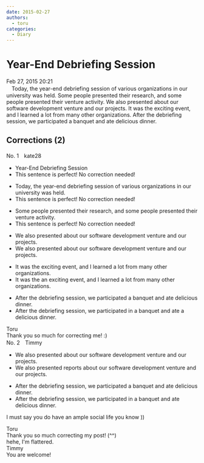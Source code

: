 ```yaml
---
date: 2015-02-27
authors:
  - toru
categories:
  - Diary
---
```


<h1 id="subject_show">Year-End Debriefing Session</h1>
<div class="date">Feb 27, 2015 20:21</div>
<div id="post"><div id="body_show_ori">
　Today, the year-end debriefing session of various organizations in our university was held. Some people presented their research, and some people presented their venture activity. We also presented about our software development venture and our projects. It was the exciting event, and I learned a lot from many other organizations. After the debriefing session, we participated a banquet and ate delicious dinner. 
</div></div>

<!-- more -->


## Corrections (2)
<div id="block"><div class="first_name"> No. 1　<span class="just_name">kate28</span></div><div id="block2">
<ul class="correction_field">
<li class="incorrect">Year-End Debriefing Session</li>
<li class="corrected perfect">This sentence is perfect! No correction needed!</li>
</ul>
<ul class="correction_field">
<li class="incorrect">Today, the year-end debriefing session of various organizations in our university was held.</li>
<li class="corrected perfect">This sentence is perfect! No correction needed!</li>
</ul>
<ul class="correction_field">
<li class="incorrect">Some people presented their research, and some people presented their venture activity.</li>
<li class="corrected perfect">This sentence is perfect! No correction needed!</li>
</ul>
<ul class="correction_field">
<li class="incorrect">We also presented about our software development venture and our projects.</li>
<li class="corrected correct">
We also presented <span class="f_gray"><span class="sline">about</span></span> our software development venture and our projects.
</li>
</ul>
<ul class="correction_field">
<li class="incorrect">It was the exciting event, and I learned a lot from many other organizations.</li>
<li class="corrected correct">
It was <span class="f_gray"><span class="sline">the</span></span> <span class="f_red">an</span> exciting event, and I learned a lot from many other organizations.
</li>
</ul>
<ul class="correction_field">
<li class="incorrect">After the debriefing session, we participated a banquet and ate delicious dinner.</li>
<li class="corrected correct">
After the debriefing session, we participated <span class="f_red">in</span> a banquet and ate <span class="f_red">a</span> delicious dinner.
</li>
</ul>
</div><div class="name"><span class="just_name">Toru</span><br>
Thank you so much for correcting me! :)
</div>
</div>
<div id="block"><div class="first_name"> No. 2　<span class="just_name">Timmy</span></div><div id="block2">
<ul class="correction_field">
<li class="incorrect">We also presented about our software development venture and our projects.</li>
<li class="corrected correct">
We also presented <span class="f_blue">reports</span> about our software development venture and our projects.
</li>
</ul>
<ul class="correction_field">
<li class="incorrect">After the debriefing session, we participated a banquet and ate delicious dinner.</li>
<li class="corrected correct">
After the debriefing session, we participated <span class="f_blue">in</span> a banquet and ate delicious dinner.
</li>
</ul>
<p class="comment_small">
 I must say you do have an ample social life you know ))
</p>

</div><div class="name"><span class="just_name">Toru</span><br>
Thank you so much correcting my post! (^^)<br/>hehe, I'm flattered.
</div>
<div class="name"><span class="just_name">Timmy</span><br>
You are welcome!
</div>
</div>
